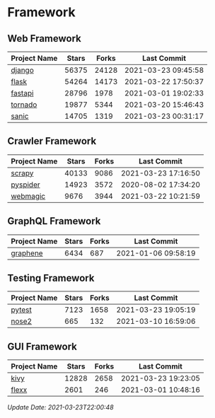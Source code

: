 # Framework

## Web Framework
| Project Name | Stars | Forks | Last Commit |
| ------------ | ----- | ----- | ----------- |
| [django](https://github.com/django/django) | 56375 | 24128 | 2021-03-23 09:45:58 |
| [flask](https://github.com/pallets/flask) | 54264 | 14173 | 2021-03-22 17:50:37 |
| [fastapi](https://github.com/tiangolo/fastapi) | 28796 | 1978 | 2021-03-01 19:02:33 |
| [tornado](https://github.com/tornadoweb/tornado) | 19877 | 5344 | 2021-03-20 15:46:43 |
| [sanic](https://github.com/sanic-org/sanic) | 14705 | 1319 | 2021-03-23 00:31:17 |

## Crawler Framework
| Project Name | Stars | Forks | Last Commit |
| ------------ | ----- | ----- | ----------- |
| [scrapy](https://github.com/scrapy/scrapy) | 40133 | 9086 | 2021-03-23 17:16:50 |
| [pyspider](https://github.com/binux/pyspider) | 14923 | 3572 | 2020-08-02 17:34:20 |
| [webmagic](https://github.com/code4craft/webmagic) | 9676 | 3944 | 2021-03-22 10:21:59 |

## GraphQL Framework
| Project Name | Stars | Forks | Last Commit |
| ------------ | ----- | ----- | ----------- |
| [graphene](https://github.com/graphql-python/graphene) | 6434 | 687 | 2021-01-06 09:58:19 |

## Testing Framework
| Project Name | Stars | Forks | Last Commit |
| ------------ | ----- | ----- | ----------- |
| [pytest](https://github.com/pytest-dev/pytest) | 7123 | 1658 | 2021-03-23 19:05:19 |
| [nose2](https://github.com/nose-devs/nose2) | 665 | 132 | 2021-03-10 16:59:06 |

## GUI Framework
| Project Name | Stars | Forks | Last Commit |
| ------------ | ----- | ----- | ----------- |
| [kivy](https://github.com/kivy/kivy) | 12828 | 2658 | 2021-03-23 19:23:05 |
| [flexx](https://github.com/flexxui/flexx) | 2601 | 246 | 2021-03-01 10:48:16 |

*Update Date: 2021-03-23T22:00:48*